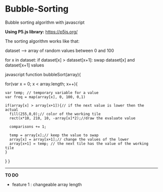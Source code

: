# Bubble-Sorting
Bubble sorting algorithm with javascript

**Using P5.js library:**
  https://p5js.org/
  
The sorting algorithm works like that:

  dataset --> array of random values between 0 and 100
  
  for x in dataset:
    if dataset[x] > dataset[x+1]:
      swap dataset[x] and dataset[x+1] values
      
javascript
function bubbleSort(array){
  
  for(var x = 0; x < array.length; x++){
    
    var temp; // temporary variable for a value
    var freq = map(array[x], 0, 100, 0,1)
    
    if(array[x] > array[x+1]){// if the next value is lower then the actual
      fill(255,0,0);// color of the working tile
      rect(x*10, 210, 10, -array[x]*2);//draw the evaluate value 
      
      comparisons += 1;
      
      temp = array[x];// keep the value to swap
      array[x] = array[x+1];// change the values of the lower 
      array[x+1] = temp; // the next tile has the value of the working tile
    }
  }
}

---
      
**TO DO**
  - feature 1 : 
    changeable array length
